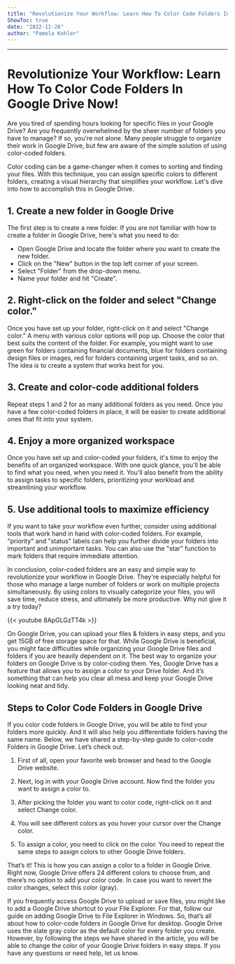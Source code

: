 ```yaml
---
title: "Revolutionize Your Workflow: Learn How To Color Code Folders In Google Drive Now!"
ShowToc: true 
date: "2022-11-28"
author: "Pamela Kohler"
---
```

*****
# Revolutionize Your Workflow: Learn How To Color Code Folders In Google Drive Now!

Are you tired of spending hours looking for specific files in your Google Drive? Are you frequently overwhelmed by the sheer number of folders you have to manage? If so, you're not alone. Many people struggle to organize their work in Google Drive, but few are aware of the simple solution of using color-coded folders.

Color coding can be a game-changer when it comes to sorting and finding your files. With this technique, you can assign specific colors to different folders, creating a visual hierarchy that simplifies your workflow. Let's dive into how to accomplish this in Google Drive.

## 1. Create a new folder in Google Drive

The first step is to create a new folder. If you are not familiar with how to create a folder in Google Drive, here's what you need to do:

- Open Google Drive and locate the folder where you want to create the new folder.
- Click on the "New" button in the top left corner of your screen.
- Select "Folder" from the drop-down menu.
- Name your folder and hit "Create".

## 2. Right-click on the folder and select "Change color."

Once you have set up your folder, right-click on it and select "Change color." A menu with various color options will pop up. Choose the color that best suits the content of the folder. For example, you might want to use green for folders containing financial documents, blue for folders containing design files or images, red for folders containing urgent tasks, and so on. The idea is to create a system that works best for you.

## 3. Create and color-code additional folders

Repeat steps 1 and 2 for as many additional folders as you need. Once you have a few color-coded folders in place, it will be easier to create additional ones that fit into your system.

## 4. Enjoy a more organized workspace

Once you have set up and color-coded your folders, it's time to enjoy the benefits of an organized workspace. With one quick glance, you'll be able to find what you need, when you need it. You'll also benefit from the ability to assign tasks to specific folders, prioritizing your workload and streamlining your workflow.

## 5. Use additional tools to maximize efficiency

If you want to take your workflow even further, consider using additional tools that work hand in hand with color-coded folders. For example, "priority" and "status" labels can help you further divide your folders into important and unimportant tasks. You can also use the "star" function to mark folders that require immediate attention.

In conclusion, color-coded folders are an easy and simple way to revolutionize your workflow in Google Drive. They're especially helpful for those who manage a large number of folders or work on multiple projects simultaneously. By using colors to visually categorize your files, you will save time, reduce stress, and ultimately be more productive. Why not give it a try today?

{{< youtube 8ApGLGzTT4k >}} 



On Google Drive, you can upload your files & folders in easy steps, and you get 15GB of free storage space for that. While Google Drive is beneficial, you might face difficulties while organizing your Google Drive files and folders if you are heavily dependent on it.
The best way to organize your folders on Google Drive is by color-coding them. Yes, Google Drive has a feature that allows you to assign a color to your Drive folder. And it’s something that can help you clear all mess and keep your Google Drive looking neat and tidy.

 
## Steps to Color Code Folders in Google Drive


If you color code folders in Google Drive, you will be able to find your folders more quickly. And it will also help you differentiate folders having the same name. Below, we have shared a step-by-step guide to color-code Folders in Google Drive. Let’s check out.
1. First of all, open your favorite web browser and head to the Google Drive website.

2. Next, log in with your Google Drive account. Now find the folder you want to assign a color to.
3. After picking the folder you want to color code, right-click on it and select Change color.

4. You will see different colors as you hover your cursor over the Change color.

5. To assign a color, you need to click on the color. You need to repeat the same steps to assign colors to other Google Drive folders.

That’s it! This is how you can assign a color to a folder in Google Drive. Right now, Google Drive offers 24 different colors to choose from, and there’s no option to add your color code. In case you want to revert the color changes, select this color (gray).

If you frequently access Google Drive to upload or save files, you might like to add a Google Drive shortcut to your File Explorer. For that, follow our guide on adding Google Drive to File Explorer in Windows.
So, that’s all about how to color-code folders in Google Drive for desktop. Google Drive uses the slate gray color as the default color for every folder you create. However, by following the steps we have shared in the article, you will be able to change the color of your Google Drive folders in easy steps. If you have any questions or need help, let us know.




